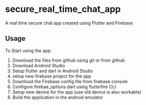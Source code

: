 # secure_real_time_chat_app

A real time secure chat app created using Flutter and Firebase

## Usage

To Start using the app:
1. Download the files from github using git or from github
2. Download Android Studio
3. Setup flutter and dart in Android Studio
4. setup new firebase project for the app
5. Download the Firebase config file from firebase console
6. Configure firebae_options.dart using flutterfire CLI
7. Setup new device for the app (use old device is also workable)
8. Build the application in the android emulator
